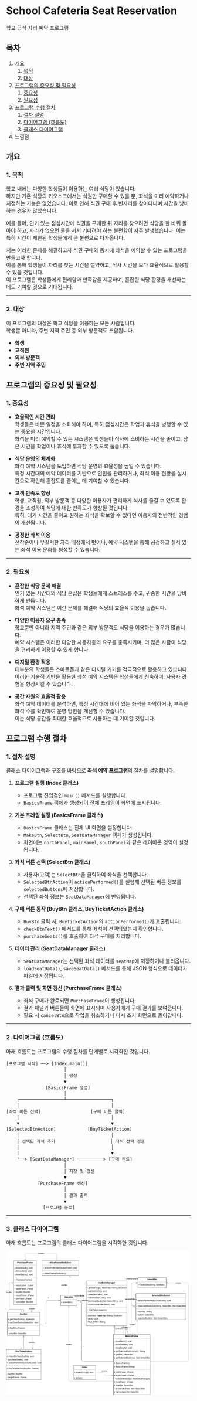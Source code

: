 # School Cafeteria Seat Reservation
학교 급식 자리 예약 프로그램

## 목차
1. [개요](#개요)
   1. [목적](#1-목적)
   2. [대상](#2-대상)
2. [프로그램의 중요성 및 필요성](#프로그램의-중요성-및-필요성)
   1. [중요성](#1-중요성)
   2. [필요성](#2-필요성)
3. [프로그램 수행 절차](#프로그램-수행-절차)
   1. [절차 설명](#1-절차-설명)
   2. [다이어그램 (흐름도)](#2-다이어그램-흐름도)
   3. [클래스 다이어그램](#3-클래스-다이어그램)
4. 느낌점

## 개요
### 1. 목적
학교 내에는 다양한 학생들이 이용하는 여러 식당이 있습니다.  
하지만 기존 식당의 키오스크에서는 식권만 구매할 수 있을 뿐, 
좌석을 미리 예약하거나 지정하는 기능은 없었습니다. 
이로 인해 식권 구매 후 빈자리를 찾아다니며 시간을 낭비하는 경우가 많았습니다.

예를 들어, 인기 있는 점심시간에 식권을 구매한 뒤 자리를 찾으려면 식당을 한 바퀴 돌아야 하고,
자리가 없으면 줄을 서서 기다려야 하는 불편함이 자주 발생했습니다. 
이는 특히 시간이 제한된 학생들에게 큰 불편으로 다가옵니다.

저는 이러한 문제를 해결하고자 식권 구매와 동시에 좌석을 예약할 수 있는 프로그램을 만들고자 합니다.  
이를 통해 학생들이 자리를 찾는 시간을 절약하고, 식사 시간을 보다 효율적으로 활용할 수 있을 것입니다.  
이 프로그램은 학생들에게 편리함과 만족감을 제공하며, 혼잡한 식당 환경을 개선하는 데도 기여할 것으로 기대됩니다.

---

### 2. 대상
이 프로그램의 대상은 학교 식당을 이용하는 모든 사람입니다.  
학생뿐 아니라, 주변 지역 주민 등 외부 방문객도 포함됩니다.
- **학생**
- **교직원**
- **외부 방문객**
- **주변 지역 주민**

## 프로그램의 중요성 및 필요성
### 1. 중요성
- **효율적인 시간 관리**  
   학생들은 바쁜 일정을 소화해야 하며, 특히 점심시간은 학업과 휴식을 병행할 수 있는 중요한 시간입니다.  
   좌석을 미리 예약할 수 있는 시스템은 학생들이 식사에 소비하는 시간을 줄이고, 남은 시간을 학업이나 휴식에 투자할 수 있도록 돕습니다.


- **식당 운영의 체계화**  
   좌석 예약 시스템을 도입하면 식당 운영의 효율성을 높일 수 있습니다.  
   특정 시간대의 예약 데이터를 기반으로 인원을 관리하거나, 좌석 이용 현황을 실시간으로 확인해 혼잡도를 줄이는 데 기여할 수 있습니다.


- **고객 만족도 향상**  
   학생, 교직원, 외부 방문객 등 다양한 이용자가 편리하게 식사를 즐길 수 있도록 환경을 조성하여 식당에 대한 만족도가 향상될 것입니다.  
   특히, 대기 시간을 줄이고 원하는 좌석을 확보할 수 있다면 이용자의 전반적인 경험이 개선됩니다.


- **공정한 좌석 이용**  
   선착순이나 무질서한 자리 배정에서 벗어나, 예약 시스템을 통해 공정하고 질서 있는 좌석 이용 문화를 형성할 수 있습니다.

---

### 2. 필요성
- **혼잡한 식당 문제 해결**  
  인기 있는 시간대의 식당 혼잡은 학생들에게 스트레스를 주고, 귀중한 시간을 낭비하게 만듭니다.  
  좌석 예약 시스템은 이런 문제를 해결해 식당의 효율적 이용을 돕습니다.


- **다양한 이용자 요구 충족**  
  학교뿐만 아니라 지역 주민과 같은 외부 방문객도 식당을 이용하는 경우가 많습니다.  
  예약 시스템은 이러한 다양한 사용자층의 요구를 충족시키며, 더 많은 사람이 식당을 편리하게 이용할 수 있게 합니다.


- **디지털 환경 적응**  
  대부분의 학생들은 스마트폰과 같은 디지털 기기를 적극적으로 활용하고 있습니다.  
  이러한 기술적 기반을 활용한 좌석 예약 시스템은 학생들에게 친숙하며, 사용자 경험을 향상시킬 수 있습니다.


- **공간 자원의 효율적 활용**  
  좌석 예약 데이터를 분석하면, 특정 시간대에 비어 있는 좌석을 파악하거나, 부족한 좌석 수를 확인하여 운영 방안을 개선할 수 있습니다.  
  이는 식당 공간을 최대한 효율적으로 사용하는 데 기여할 것입니다. 

## 프로그램 수행 절차
### 1. 절차 설명
클래스 다이어그램과 구조를 바탕으로 **좌석 예약 프로그램**의 절차를 설명합니다.

1. **프로그램 실행 (Index 클래스)**
    - 프로그램 진입점인 `main()` 메서드를 실행합니다.
    - `BasicsFrame` 객체가 생성되어 전체 프레임이 화면에 표시됩니다.

2. **기본 프레임 설정 (BasicsFrame 클래스)**
    - `BasicsFrame` 클래스는 전체 UI 화면을 설정합니다.
    - `MakeBtn`, `SelectBtn`, `SeatDataManager` 객체가 생성됩니다.
    - 화면에는 `northPanel`, `mainPanel`, `southPanel`과 같은 레이아웃 영역이 설정됩니다.

3. **좌석 버튼 선택 (SelectBtn 클래스)**
    - 사용자(고객)는 `SelectBtn`을 클릭하여 좌석을 선택합니다.
    - `SelectedBtnAction`이 `actionPerformed()`를 실행해 선택된 버튼 정보를 `selectedButtons`에 저장합니다.
    - 선택된 좌석 정보는 `SeatDataManager`에 반영됩니다.

4. **구매 버튼 동작 (BuyBtn 클래스, BuyTicketAction 클래스)**
    - `BuyBtn` 클릭 시, `BuyTicketAction`의 `actionPerformed()`가 호출됩니다.
    - `checkBtnText()` 메서드를 통해 좌석이 선택되었는지 확인합니다.
    - `purchaseSeats()`를 호출하여 좌석 구매를 처리합니다.

5. **데이터 관리 (SeatDataManager 클래스)**
    - `SeatDataManager`는 선택된 좌석 데이터를 `seatMap`에 저장하거나 불러옵니다.
    - `loadSeatData()`, `saveSeatData()` 메서드를 통해 JSON 형식으로 데이터가 파일에 저장됩니다.

6. **결과 출력 및 화면 갱신 (PurchaseFrame 클래스)**
    - 좌석 구매가 완료되면 `PurchaseFrame`이 생성됩니다.
    - 결과 패널과 버튼들이 화면에 표시되며 사용자에게 구매 결과를 보여줍니다.
    - 필요 시 `cancelBtn`으로 작업을 취소하거나 다시 초기 화면으로 돌아갑니다.

---

### 2. 다이어그램 (흐름도)

아래 흐름도는 프로그램의 수행 절차를 단계별로 시각화한 것입니다.

```text
[프로그램 시작] ──> [Index.main()]  
                      │
                      │ 생성
                      ▼
               [BasicsFrame 생성]
                      │
    ┌─────────────────┴─────────────────┐
    │                                   │
[좌석 버튼 선택]                   [구매 버튼 클릭]
    │                                   │
    ▼                                   ▼
[SelectedBtnAction]            [BuyTicketAction]
    │                                   │
    │ 선택된 좌석 추가                     │ 좌석 선택 검증
    │                                   │
    │                                   ▼
    └──> [SeatDataManager] ──────────> [구매 완료]
                      │
                      │ 저장 및 갱신
                      ▼
            [PurchaseFrame 생성]
                      │
                      │ 결과 출력
                      ▼
              [프로그램 종료]
```
---
### 3. 클래스 다이어그램

아래 흐름도는 프로그램의 클래스 다이어그램을 시각화한 것입니다.

![SeatReservationClassDiagrame.png](src%2Fimg%2FSeatReservationClassDiagrame.png)